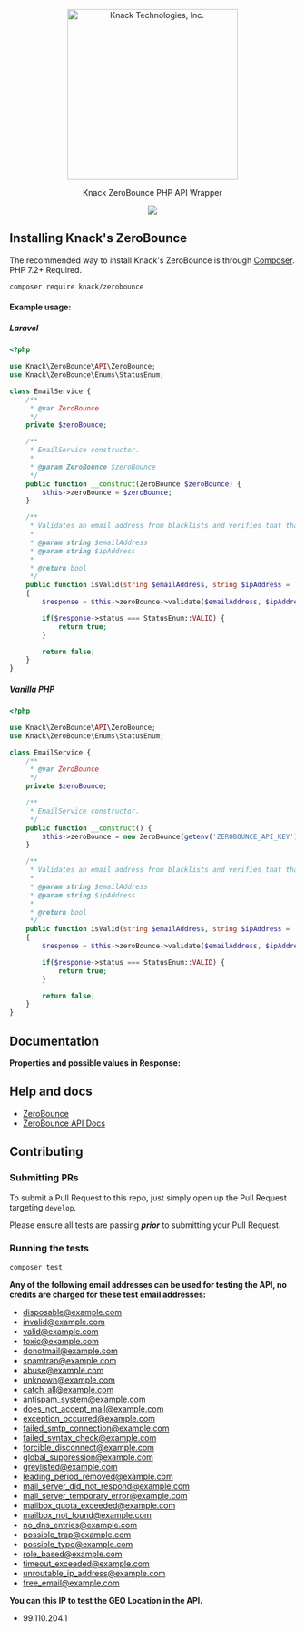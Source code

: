 <p align="center">
  <a href="https://joinknack.com/">
    <img alt="Knack Technologies, Inc." src="https://static.joinknack.com/images/logos/knack-logo-orange.svg" width="300">
  </a>
</p>

<p align="center">
  Knack ZeroBounce PHP API Wrapper
</p>

<p align="center">
    <a href="https://codecov.io/gh/KnackTech/zerobounce">
      <img src="https://codecov.io/gh/KnackTech/zerobounce/branch/master/graph/badge.svg?token=VSBXEKUDkT" />
    </a>
</p>



## Installing Knack's ZeroBounce


The recommended way to install Knack's ZeroBounce is through
[Composer](https://getcomposer.org/). PHP 7.2+ Required.

```bash
composer require knack/zerobounce
```



#### Example usage:

##### Laravel

```php
<?php

use Knack\ZeroBounce\API\ZeroBounce;
use Knack\ZeroBounce\Enums\StatusEnum;

class EmailService {
    /**
     * @var ZeroBounce
     */
    private $zeroBounce;

    /**
     * EmailService constructor.
     *
     * @param ZeroBounce $zeroBounce
     */
    public function __construct(ZeroBounce $zeroBounce) {
        $this->zeroBounce = $zeroBounce;
    }

    /**
     * Validates an email address from blacklists and verifies that that domain is real.
     *
     * @param string $emailAddress
     * @param string $ipAddress
     *
     * @return bool
     */
    public function isValid(string $emailAddress, string $ipAddress = ''): bool
    {
        $response = $this->zeroBounce->validate($emailAddress, $ipAddress);

        if($response->status === StatusEnum::VALID) {
            return true;
        }

        return false;
    }
}
```

##### Vanilla PHP

```php
<?php

use Knack\ZeroBounce\API\ZeroBounce;
use Knack\ZeroBounce\Enums\StatusEnum;

class EmailService {
    /**
     * @var ZeroBounce
     */
    private $zeroBounce;

    /**
     * EmailService constructor.
     */
    public function __construct() {
        $this->zeroBounce = new ZeroBounce(getenv('ZEROBOUNCE_API_KEY'));
    }

    /**
     * Validates an email address from blacklists and verifies that that domain is real.
     *
     * @param string $emailAddress
     * @param string $ipAddress
     *
     * @return bool
     */
    public function isValid(string $emailAddress, string $ipAddress = ''): bool
    {
        $response = $this->zeroBounce->validate($emailAddress, $ipAddress);

        if($response->status === StatusEnum::VALID) {
            return true;
        }

        return false;
    }
}
```
## Documentation

**Properties and possible values in Response:**

## Help and docs

- [ZeroBounce](https://www.zerobounce.net/)
- [ZeroBounce API Docs](https://www.zerobounce.net/docs/)

## Contributing

### Submitting PRs

To submit a Pull Request to this repo, just simply open up the Pull Request targeting `develop`.

Please ensure all tests are passing _**prior**_ to submitting your Pull Request.

### Running the tests

```bash
composer test
```

**Any of the following email addresses can be used for testing the API, no credits are charged for these test email addresses:**
- disposable@example.com
- invalid@example.com
- valid@example.com
- toxic@example.com
- donotmail@example.com
- spamtrap@example.com
- abuse@example.com
- unknown@example.com
- catch_all@example.com
- antispam_system@example.com
- does_not_accept_mail@example.com
- exception_occurred@example.com
- failed_smtp_connection@example.com
- failed_syntax_check@example.com
- forcible_disconnect@example.com
- global_suppression@example.com
- greylisted@example.com
- leading_period_removed@example.com
- mail_server_did_not_respond@example.com
- mail_server_temporary_error@example.com
- mailbox_quota_exceeded@example.com
- mailbox_not_found@example.com
- no_dns_entries@example.com
- possible_trap@example.com
- possible_typo@example.com
- role_based@example.com
- timeout_exceeded@example.com
- unroutable_ip_address@example.com
- free_email@example.com

**You can this IP to test the GEO Location in the API.**

- 99.110.204.1
